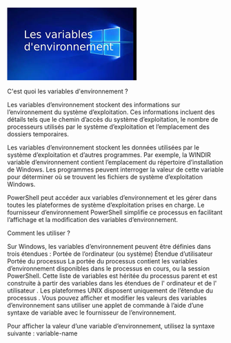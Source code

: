 
![](https://github.com/EnzoooPNT/Powershell/blob/main/IMAGE/variables%20d'environnement.jpg)

C'est quoi les variables d'environnement ?

Les variables d’environnement stockent des informations sur l’environnement du système d’exploitation. Ces informations incluent des détails tels que le chemin d’accès du système d’exploitation, le nombre de processeurs utilisés par le système d’exploitation et l’emplacement des dossiers temporaires.

Les variables d’environnement stockent les données utilisées par le système d’exploitation et d’autres programmes. Par exemple, la WINDIR variable d’environnement contient l’emplacement du répertoire d’installation de Windows. Les programmes peuvent interroger la valeur de cette variable pour déterminer où se trouvent les fichiers de système d’exploitation Windows.

PowerShell peut accéder aux variables d’environnement et les gérer dans toutes les plateformes de système d’exploitation prises en charge. Le fournisseur d’environnement PowerShell simplifie ce processus en facilitant l’affichage et la modification des variables d’environnement.

Comment les utiliser ? 

Sur Windows, les variables d’environnement peuvent être définies dans trois étendues :
Portée de l’ordinateur (ou système)
Étendue d’utilisateur
Portée du processus
La portée du processus contient les variables d’environnement disponibles dans le processus en cours, ou la session PowerShell. Cette liste de variables est héritée du processus parent et est construite à partir des variables dans les étendues de l' ordinateur et de l' utilisateur . Les plateformes UNIX disposent uniquement de l’étendue du processus .
Vous pouvez afficher et modifier les valeurs des variables d’environnement sans utiliser une applet de commande à l’aide d’une syntaxe de variable avec le fournisseur de l’environnement. 

Pour afficher la valeur d’une variable d’environnement, utilisez la syntaxe suivante :  variable-name
